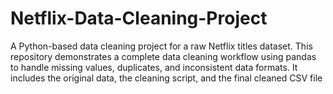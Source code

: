 # Netflix-Data-Cleaning-Project
A Python-based data cleaning project for a raw Netflix titles dataset. This repository demonstrates a complete data cleaning workflow using pandas to handle missing values, duplicates, and inconsistent data formats. It includes the original data, the cleaning script, and the final cleaned CSV file
